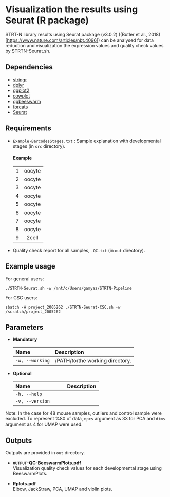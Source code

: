 # Visualization the results using Seurat (R package)

STRT-N library results using Seurat package (v3.0.2) ((Butler et al., 2018)[https://www.nature.com/articles/nbt.4096]) can be analysed for data reduction and visualization the expression values and quality check values by STRTN-Seurat.sh.

## Dependencies
- [stringr](https://stringr.tidyverse.org/)
- [dplyr](https://dplyr.tidyverse.org/)
- [ggplot2](https://ggplot2.tidyverse.org/)
- [cowplot](https://www.rdocumentation.org/packages/cowplot/versions/1.1.1)
- [ggbeeswarm](https://github.com/eclarke/ggbeeswarm)
- [forcats](https://forcats.tidyverse.org/)
- [Seurat](https://satijalab.org/seurat/)

## Requirements
- `Example-BarcodesStages.txt` : Sample explanation with developmental stages (in `src` directory).
   #### Example
     |     |     |
     | :-: | :-: |
     | 1 | oocyte | 
     | 2 | oocyte | 
     | 3 | oocyte | 
     | 4 | oocyte | 
     | 5 | oocyte | 
     | 6 | oocyte | 
     | 7 | oocyte | 
     | 8 | oocyte | 
     | 9 | 2cell | 
- Quality check report for all samples, `-QC.txt` (in `out` directory).
 
## Example usage
For general users:
```
./STRTN-Seurat.sh -w /mnt/c/Users/gamyaz/STRTN-Pipeline
```
For CSC users:
```
sbatch -A project_2005262 ./STRTN-Seurat-CSC.sh -w /scratch/project_2005262
```

## Parameters
- __Mandatory__

   | Name | Description |
   | :--- | :--- |
   | `-w, --working` | /PATH/to/the working directory. |
   
- __Optional__

   | Name&nbsp;&nbsp;&nbsp;&nbsp;&nbsp;&nbsp;&nbsp;&nbsp;&nbsp;&nbsp;&nbsp;&nbsp;&nbsp;&nbsp;&nbsp;&nbsp;&nbsp;&nbsp;&nbsp;&nbsp;&nbsp;&nbsp;&nbsp;|Description|
   | :--- | :--- |
   | `-h, --help`| | Show usage.|
   | `-v, --version`| | Show version.|
     
Note: In the case for 48 mouse samples, outliers and control sample were excluded. To represent %80 of data, `npcs` argument as 33 for PCA and `dims` argument as 4 for UMAP were used.

## Outputs
Outputs are provided in `out` directory.

- __`OUTPUT`-QC-BeeswarmPlots.pdf__ <br>
Visualization quality check values for each developmental stage using BeeswarmPlots.

- __Rplots.pdf__ <br>
Elbow, JackStraw, PCA, UMAP and violin plots.
